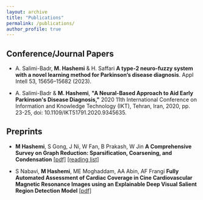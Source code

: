 ```yaml
---
layout: archive
title: "Publications"
permalink: /publications/
author_profile: true
---
```


## Conference/Journal Papers

- A. Salimi-Badr, **M. Hashemi** & H. Saffari **A type-2 neuro-fuzzy system with a novel learning method for Parkinson’s disease diagnosis**. Appl Intell 53, 15656–15682 (2023).

- A. Salimi-Badr & **M. Hashemi**, **"A Neural-Based Approach to Aid Early Parkinson's Disease Diagnosis,"** 2020 11th International Conference on Information and Knowledge Technology (IKT), Tehran, Iran, 2020, pp. 23-25, doi: 10.1109/IKT51791.2020.9345635.

## Preprints

- **M Hashemi**, S Gong, J Ni, W Fan, B Prakash, W Jin
  **A Comprehensive Survey on Graph Reduction: Sparsification, Coarsening, and Condensation** [[pdf]](https://arxiv.org/pdf/2402.03358.pdf) [[reading list]](https://github.com/ChandlerBang/awesome-graph-reduction)

- S Nabavi, **M Hashemi**, ME Moghaddam, AA Abin, AF Frangi
  **Fully Automated Assessment of Cardiac Coverage in Cine Cardiovascular Magnetic Resonance Images using an Explainable Deep Visual Salient Region Detection Model** [[pdf]](https://arxiv.org/pdf/2206.06844.pdf)
